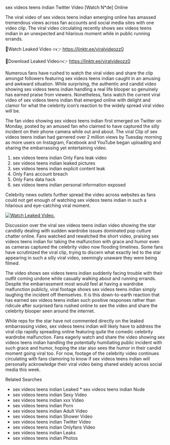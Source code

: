 ﻿sex videos teens indian Twitter Video [Watch N*de] Online

The viral video of ﻿sex videos teens indian emerging online has amassed tremendous views across fan accounts and social media sites with one video clip. The viral video circulating recently shows ﻿sex videos teens indian in an unexpected and hilarious moment while in public running errands. 

🔴Watch Leaked Video 🔥👉  https://linktr.ee/viralvideozz0 

🔴Download Leaked Video🔥👉  https://linktr.ee/viralvideozz0 

Numerous fans have rushed to watch the viral video and share the clip amongst followers featuring ﻿sex videos teens indian caught in an amusing and awkward situation. While surprising, the authentic and candid video showing ﻿sex videos teens indian handling a real life blooper so genuinely has earned praise from viewers. Nonetheless, fans watch the current viral video of ﻿sex videos teens indian that emerged online with delight and clamor for what the celebrity icon’s reaction to the widely spread viral video will be.

The fan video showing ﻿sex videos teens indian first emerged on Twitter on Monday, posted by an amused fan who claimed to have captured the silly incident on their phone camera while out and about. The viral Clip of ﻿sex videos teens indian had garnered over 2 million views by Tuesday morning as more users on Instagram, Facebook and YouTube began uploading and sharing the embarrassing yet entertaining video. 

1. ﻿sex videos teens indian Only Fans leak video
2. ﻿sex videos teens indian leaked pictures
3. ﻿sex videos teens indian explicit content leak
4. Only Fans account breach
5. Only Fans data hack
6. ﻿sex videos teens indian personal information exposed

Celebrity news outlets further spread the video across websites as fans could not get enough of watching ﻿sex videos teens indian in such a hilarious and eye-catching viral moment. 

[![Watch Leaked Video.](https://miro.medium.com/v2/resize:fit:828/format:webp/1*cilzJN44JGOrTw9NJCrNHA.gif "Watch Leaked Video")](https://linktr.ee/viralvideozz0)

Discussion over the viral ﻿sex videos teens indian video showing the star candidly dealing with sudden wardrobe issues dominated pop culture chatter online. Fans watched and rewatched the short video, praising ﻿sex videos teens indian for taking the malfunction with grace and humor even as cameras captured the celebrity video now flooding timelines. Some fans have scrutinized the viral clip, trying to discern what exactly led to the star appearing in such a silly viral video, seemingly unaware they were being filmed.

The video shows ﻿sex videos teens indian suddenly facing trouble with their outfit coming undone while casually walking about and running errands. Despite the embarrassment most would feel at having a wardrobe malfunction publicly, viral footage shows ﻿sex videos teens indian simply laughing the incident off themselves. It is this down-to-earth reaction that has earned ﻿sex videos teens indian such positive responses rather than ridicule after surprised fans rushed online to see the video and share the celebrity blooper seen around the internet.  

While reps for the star have not commented directly on the leaked embarrassing video, ﻿sex videos teens indian will likely have to address the viral clip rapidly spreading online featuring quite the comedic celebrity wardrobe malfunction. Fans eagerly watch and share the video showing ﻿sex videos teens indian handling the potentially humiliating public incident with such grace and humor, hoping the star also sees the humor in their candid moment going viral too. For now, footage of the celebrity video continues circulating with fans clamoring to know if ﻿sex videos teens indian will personally acknowledge their viral video being shared widely across social media this week.

Related Searches
* ﻿sex videos teens indian Leaked
﻿* sex videos teens indian Nude
* ﻿sex videos teens indian Sexy Video
* ﻿sex videos teens indian xxx Video
* ﻿sex videos teens indian Porn
* ﻿sex videos teens indian Adult Video
* ﻿sex videos teens indian Shower Video
* ﻿sex videos teens indian Twitter Video
* ﻿sex videos teens indian Onlyfans Video
* ﻿sex videos teens indian Leaks
* ﻿sex videos teens indian Photos
